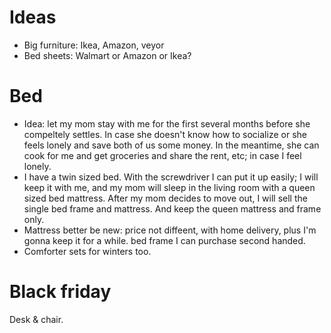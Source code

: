 # Ideas
- Big furniture: Ikea, Amazon, veyor
- Bed sheets: Walmart or Amazon or Ikea?


# Bed
- Idea: let my mom stay with me for the first several months before she compeltely settles. In case she doesn't know how to socialize or she feels lonely and save both of us some money. In the meantime, she can cook for me and get groceries and share the rent, etc; in case I feel lonely.  
- I have a twin sized bed. With the screwdriver I can put it up easily; I will keep it with me, and my mom will sleep in the living room with a queen sized bed mattress. After my mom decides to move out, I will sell the single bed frame and mattress. And keep the queen mattress and frame only.
- Mattress better be new: price not diffeent, with home delivery, plus I'm gonna keep it for a while. bed frame I can purchase second handed.
- Comforter sets for winters too. 

# Black friday
Desk & chair. 

